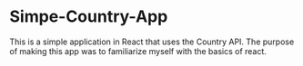 # Simpe-Country-App

This is a simple application in React that uses the Country API.
The purpose of making this app was to familiarize myself with the basics of react.

